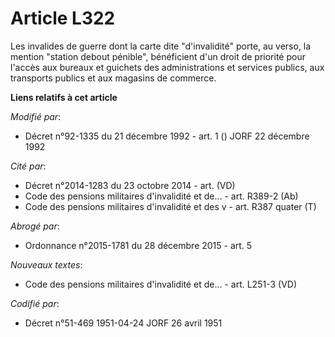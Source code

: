 # Article L322

Les invalides de guerre dont la carte dite "d'invalidité" porte, au verso, la mention "station debout pénible", bénéficient
d'un droit de priorité pour l'accès aux bureaux et guichets des administrations et services publics, aux transports publics
et aux magasins de commerce.

**Liens relatifs à cet article**

_Modifié par_:

  - Décret n°92-1335 du 21 décembre 1992 - art. 1 () JORF 22 décembre 1992

_Cité par_:

  - Décret n°2014-1283 du 23 octobre 2014 - art. (VD)
  - Code des pensions militaires d'invalidité et de... - art. R389-2 (Ab)
  - Code des pensions militaires d'invalidité et des v - art. R387 quater (T)

_Abrogé par_:

  - Ordonnance n°2015-1781 du 28 décembre 2015 - art. 5

_Nouveaux textes_:

  - Code des pensions militaires d'invalidité et de... - art. L251-3 (VD)

_Codifié par_:

  - Décret n°51-469 1951-04-24 JORF 26 avril 1951
